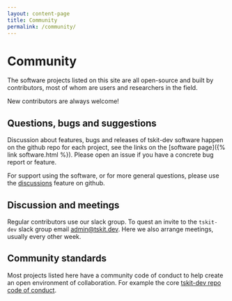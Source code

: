 ```yaml
---
layout: content-page
title: Community
permalink: /community/
---
```

# Community

The software projects listed on this site are all open-source and built by contributors,
most of whom are users and researchers in the field.

New contributors are always welcome! 

## Questions, bugs and suggestions

Discussion about features, bugs and releases of tskit-dev software happen 
on the github repo for each project, see the links on the [software page]({% link software.html %}).
Please open an issue if you have a concrete bug report or feature.

For support using the software, or for more general questions, please use the
[discussions](https://github.com/tskit-dev/tskit/discussions) feature on github.

## Discussion and meetings

Regular contributors use our slack group. To quest an invite to the `tskit-dev` slack group email <a href="emailto:admin@tskit.dev">admin@tskit.dev</a>.
Here we also arrange meetings, usually every other week.

## Community standards

Most projects listed here have a community code of conduct to help create an open environment of collaboration. For
example the core [tskit-dev repo code of conduct](https://github.com/tskit-dev/.github/blob/main/CODE_OF_CONDUCT.md).
